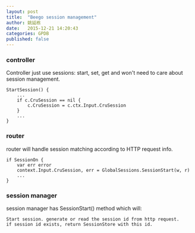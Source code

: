 ```yaml
---
layout: post
title:  "Beego session management"
author: 姚延栋
date:   2015-12-21 14:20:43
categories: GPDB
published: false
---
```



### controller

Controller just use sessions: start, set, get and won't need to care about session management.

	StartSession() {
		...
		if c.CruSession == nil {
			c.CruSession = c.ctx.Input.CruSession
		}
		...
	}


### router

router will handle session matching according to HTTP request info.

	if SessionOn {
		var err error
		context.Input.CruSession, err = GlobalSessions.SessionStart(w, r)
		...
	}

### session manager

session manager has SessionStart() method which will:

	Start session. generate or read the session id from http request.
	if session id exists, return SessionStore with this id.
